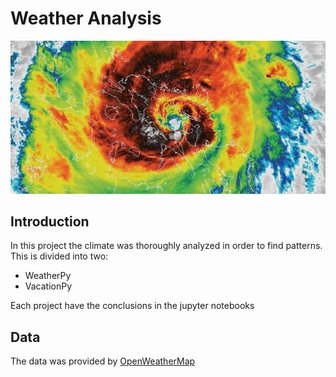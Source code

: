 # Weather Analysis

[![](Img/weather.jpg)]()    

## Introduction

In this project the climate was thoroughly analyzed in order to find patterns. This is divided into two:
- WeatherPy
- VacationPy

Each project have the conclusions in the jupyter notebooks

## Data

The data was provided by [OpenWeatherMap](https://openweathermap.org/api)






